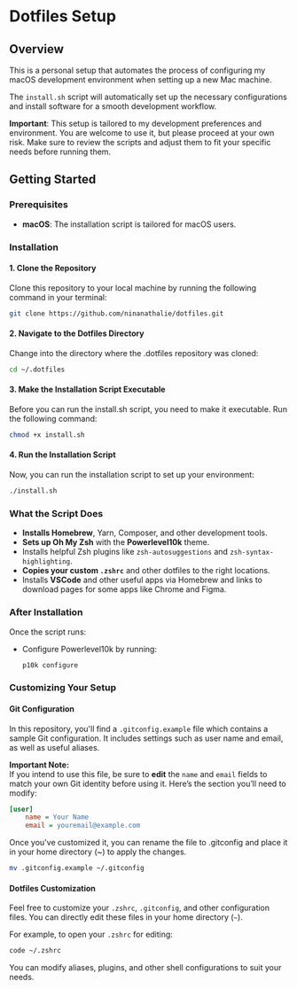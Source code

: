 # Dotfiles Setup

## Overview

This is a personal setup that automates the process of configuring my macOS development environment when setting up a new Mac machine.

The `install.sh` script will automatically set up the necessary configurations and install software for a smooth development workflow.

**Important**: This setup is tailored to my development preferences and environment. You are welcome to use it, but please proceed at your own risk. Make sure to review the scripts and adjust them to fit your specific needs before running them.

## Getting Started

### Prerequisites

- **macOS**: The installation script is tailored for macOS users.

### Installation

#### 1. Clone the Repository

Clone this repository to your local machine by running the following command in your terminal:

```bash
git clone https://github.com/ninanathalie/dotfiles.git
```

#### 2. Navigate to the Dotfiles Directory

Change into the directory where the .dotfiles repository was cloned:

```bash
cd ~/.dotfiles
```

#### 3. Make the Installation Script Executable

Before you can run the install.sh script, you need to make it executable. Run the following command:

```bash
chmod +x install.sh
```

#### 4. Run the Installation Script

Now, you can run the installation script to set up your environment:

```bash
./install.sh
```

### What the Script Does

- **Installs Homebrew**, Yarn, Composer, and other development tools.
- **Sets up Oh My Zsh** with the **Powerlevel10k** theme.
- Installs helpful Zsh plugins like `zsh-autosuggestions` and `zsh-syntax-highlighting`.
- **Copies your custom `.zshrc`** and other dotfiles to the right locations.
- Installs **VSCode** and other useful apps via Homebrew and links to download pages for some apps like Chrome and Figma.

### After Installation

Once the script runs:

- Configure Powerlevel10k by running:

  ```bash
  p10k configure
  ```

### Customizing Your Setup

#### Git Configuration

In this repository, you'll find a `.gitconfig.example` file which contains a sample Git configuration. It includes settings such as user name and email, as well as useful aliases.

**Important Note:**  
If you intend to use this file, be sure to **edit** the `name` and `email` fields to match your own Git identity before using it. Here’s the section you’ll need to modify:

```ini
[user]
    name = Your Name
    email = youremail@example.com
```

Once you've customized it, you can rename the file to .gitconfig and place it in your home directory (~) to apply the changes.

```bash
mv .gitconfig.example ~/.gitconfig
```

#### Dotfiles Customization

Feel free to customize your `.zshrc`, `.gitconfig`, and other configuration files. You can directly edit these files in your home directory (`~`).

For example, to open your `.zshrc` for editing:

```bash
code ~/.zshrc
```

You can modify aliases, plugins, and other shell configurations to suit your needs.
